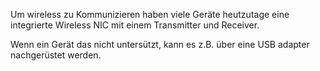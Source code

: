 Um wireless zu Kommunizieren haben viele Geräte heutzutage eine integrierte Wireless NIC mit einem Transmitter und Receiver.

Wenn ein Gerät das nicht untersützt, kann es z.B. über eine USB adapter nachgerüstet werden.


